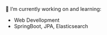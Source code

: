 
<br>
<br>

🔭 I’m currently working on and learning:
  - Web Devellopment
  - SpringBoot, JPA, Elasticsearch

 
